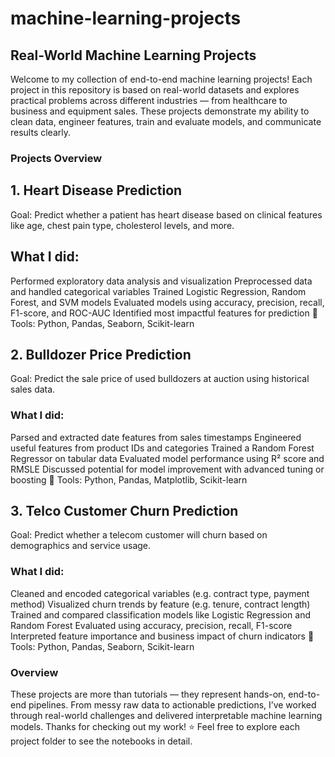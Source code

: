 # machine-learning-projects
## Real-World Machine Learning Projects
Welcome to my collection of end-to-end machine learning projects! Each project in this repository is based on real-world datasets and explores practical problems across different industries — from healthcare to business and equipment sales. These projects demonstrate my ability to clean data, engineer features, train and evaluate models, and communicate results clearly.

### Projects Overview
## 1. Heart Disease Prediction
Goal: Predict whether a patient has heart disease based on clinical features like age, chest pain type, cholesterol levels, and more.

## What I did:

Performed exploratory data analysis and visualization
Preprocessed data and handled categorical variables
Trained Logistic Regression, Random Forest, and SVM models
Evaluated models using accuracy, precision, recall, F1-score, and ROC-AUC
Identified most impactful features for prediction
🔧 Tools: Python, Pandas, Seaborn, Scikit-learn

## 2. Bulldozer Price Prediction
Goal: Predict the sale price of used bulldozers at auction using historical sales data.

### What I did:

Parsed and extracted date features from sales timestamps
Engineered useful features from product IDs and categories
Trained a Random Forest Regressor on tabular data
Evaluated model performance using R² score and RMSLE
Discussed potential for model improvement with advanced tuning or boosting
🔧 Tools: Python, Pandas, Matplotlib, Scikit-learn

## 3. Telco Customer Churn Prediction
Goal: Predict whether a telecom customer will churn based on demographics and service usage.

### What I did:

Cleaned and encoded categorical variables (e.g. contract type, payment method)
Visualized churn trends by feature (e.g. tenure, contract length)
Trained and compared classification models like Logistic Regression and Random Forest
Evaluated using accuracy, precision, recall, F1-score
Interpreted feature importance and business impact of churn indicators
🔧 Tools: Python, Pandas, Seaborn, Scikit-learn

### Overview
These projects are more than tutorials — they represent hands-on, end-to-end pipelines. From messy raw data to actionable predictions, I’ve worked through real-world challenges and delivered interpretable machine learning models. Thanks for checking out my work! ⭐ Feel free to explore each project folder to see the notebooks in detail.

